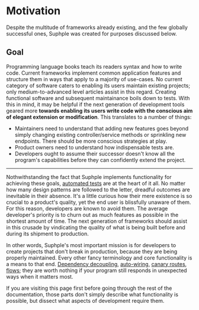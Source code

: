 # Motivation

Despite the multitude of frameworks already existing, and the few globally successful ones, Suphple was created for purposes discussed below.

## Goal

Programming language books teach its readers syntax and how to write code. Current frameworks implement common application features and structure them in ways that apply to a majority of use-cases. No current category of software caters to enabling its users maintain existing projects; only medium-to-advanced level articles assist in this regard. Creating functional software and subsequent maintainance boils down to tests. With this in mind, it may be helpful if the next generation of development tools geared more **towards enabling its users write code with the conscious aim of elegant extension or modification**. This translates to a number of things:

- Maintainers need to understand that adding new features goes beyond simply changing existing controller/service methods or sprinkling new endpoints. There should be more conscious strategies at play.
- Product owners need to understand how indispensable tests are.
- Developers ought to assume their successor doesn't know all the program's capabilities before they can confidently extend the project.

---
Nothwithstanding the fact that Suphple implements functionality for achieving these goals, [automated tests](/docs/v1/testing) are at the heart of it all. No matter how many design patterns are followed to the letter, dreadful outcomes are inevitable in their absence. It's a little curious how their mere existence is so crucial to a product's quality, yet the end user is blissfully unaware of them. For this reason, developers are known to avoid them. The average developer's priority is to churn out as much features as possible in the shortest amount of time. The next generation of frameworks should assist in this crusade by vindicating the quality of what is being built before and during its shipment to production.

In other words, Suphple's most important mission is for developers to create projects that don't break in production, because they are being properly maintained. Every other fancy terminology and core functionality is a means to that end. [Dependency decoupling](/docs/v1/container/#namespace-rewriting), [auto-wiring](/docs/v1/controllers/#model-hydration), [canary routes](/docs/v1/routing/#canaries), [flows](/docs/v1/flows); they are worth nothing if your program still responds in unexpected ways when it matters most.

If you are visiting this page first before going through the rest of the documentation, those parts don't simply describe what functionality is possible, but dissect what aspects of development require them.
